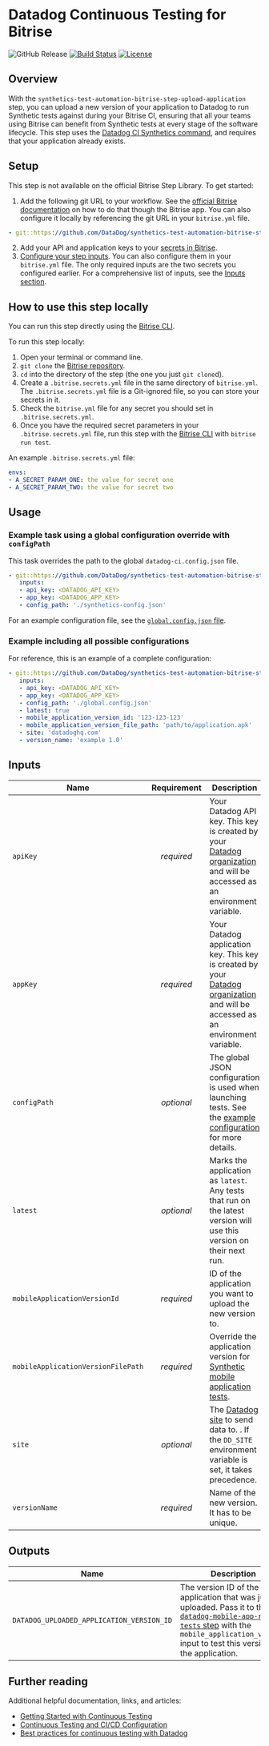 # Datadog Continuous Testing for Bitrise

![GitHub Release](https://img.shields.io/github/v/release/DataDog/synthetics-test-automation-bitrise-step-upload-application)
[![Build Status](https://app.bitrise.io/app/2d252b25-8c31-427b-98e8-1d0b2bc484c1/status.svg?token=CiGeaNblC2veLBtAbTgmLQ&branch=main)](https://app.bitrise.io/app/2d252b25-8c31-427b-98e8-1d0b2bc484c1)
[![License](https://img.shields.io/badge/License-Apache%202.0-blue.svg)](https://opensource.org/licenses/Apache-2.0)

## Overview

With the `synthetics-test-automation-bitrise-step-upload-application` step, you can upload a new version of your application to Datadog to run Synthetic tests against during your Bitrise CI, ensuring that all your teams using Bitrise can benefit from Synthetic tests at every stage of the software lifecycle. This step uses the [Datadog CI Synthetics command][2], and requires that your application already exists.

## Setup

This step is not available on the official Bitrise Step Library.
To get started:

1. Add the following git URL to your workflow. See the [official Bitrise documentation][3] on how to do that though the Bitrise app. You can also configure it locally by referencing the git URL in your `bitrise.yml` file.

```yml
- git::https://github.com/DataDog/synthetics-test-automation-bitrise-step-upload-application.git:
```

2. Add your API and application keys to your [secrets in Bitrise][4].
3. [Configure your step inputs][5]. You can also configure them in your `bitrise.yml` file. The only required inputs are the two secrets you configured earlier. For a comprehensive list of inputs, see the [Inputs section](#inputs).

## How to use this step locally

You can run this step directly using the [Bitrise CLI][6].

To run this step locally:

1. Open your terminal or command line.
2. `git clone` the [Bitrise repository][6].
3. `cd` into the directory of the step (the one you just `git clone`d).
4. Create a `.bitrise.secrets.yml` file in the same directory of `bitrise.yml`. The `.bitrise.secrets.yml` file is a Git-ignored file, so you can store your secrets in it.
5. Check the `bitrise.yml` file for any secret you should set in `.bitrise.secrets.yml`.
6. Once you have the required secret parameters in your `.bitrise.secrets.yml` file, run this step with the [Bitrise CLI][6] with `bitrise run test`.

An example `.bitrise.secrets.yml` file:

```yml
envs:
- A_SECRET_PARAM_ONE: the value for secret one
- A_SECRET_PARAM_TWO: the value for secret two
```

## Usage

### Example task using a global configuration override with `configPath`

This task overrides the path to the global `datadog-ci.config.json` file.

```yml
- git::https://github.com/DataDog/synthetics-test-automation-bitrise-step-upload-application.git:
   inputs:
   - api_key: <DATADOG_API_KEY>
   - app_key: <DATADOG_APP_KEY>
   - config_path: './synthetics-config.json'
```

For an example configuration file, see the [`global.config.json` file][7].

### Example including all possible configurations

For reference, this is an example of a complete configuration:

```yml
- git::https://github.com/DataDog/synthetics-test-automation-bitrise-step-upload-application.git:
   inputs:
   - api_key: <DATADOG_API_KEY>
   - app_key: <DATADOG_APP_KEY>
   - config_path: './global.config.json'
   - latest: true
   - mobile_application_version_id: '123-123-123'
   - mobile_application_version_file_path: 'path/to/application.apk'
   - site: 'datadoghq.com'
   - version_name: 'example 1.0'
```

## Inputs

| Name                               | Requirement | Description                                                                                                                             |
| -----------------------------------| :---------: | --------------------------------------------------------------------------------------------------------------------------------------- |
| `apiKey`                           | _required_  | Your Datadog API key. This key is created by your [Datadog organization][8] and will be accessed as an environment variable.         |
| `appKey`                           | _required_  | Your Datadog application key. This key is created by your [Datadog organization][8] and will be accessed as an environment variable. |
| `configPath`                       | _optional_  | The global JSON configuration is used when launching tests. See the [example configuration][9] for more details.                     |
| `latest`                           | _optional_  | Marks the application as `latest`. Any tests that run on the latest version will use this version on their next run.                    |
| `mobileApplicationVersionId`       | _required_  | ID of the application you want to upload the new version to.                                                                            |
| `mobileApplicationVersionFilePath` | _required_  | Override the application version for [Synthetic mobile application tests][15].                                                                |
| `site`                             | _optional_  | The [Datadog site][14] to send data to. <!-- partial Your Datadog site is {{< region-param key="dd_site" code="true" >}}. partial -->. If the `DD_SITE` environment variable is set, it takes precedence.                                    |
| `versionName`                      | _required_  | Name of the new version. It has to be unique.                                                                                           |

## Outputs

| Name                                      | Description                                                                                                                                                                                               |
| ------------------------------------------| --------------------------------------------------------------------------------------------------------------------------------------------------------------------------------------------------------- |
| `DATADOG_UPLOADED_APPLICATION_VERSION_ID` | The version ID of the application that was just uploaded. Pass it to the [`datadog-mobile-app-run-tests` step][10] with the `mobile_application_version` input to test this version of the application. |

## Further reading

Additional helpful documentation, links, and articles:

- [Getting Started with Continuous Testing][13]
- [Continuous Testing and CI/CD Configuration][11]
- [Best practices for continuous testing with Datadog][12]

<!-- Links to Marketplace -->
[1]: https://bitrise.io/integrations/steps/datadog-mobile-app-upload
[2]: https://docs.datadoghq.com/continuous_testing/cicd_integrations/configuration/?tab=npm#run-tests
[3]: https://devcenter.bitrise.io/en/steps-and-workflows/introduction-to-steps/adding-steps-to-a-workflow.html#adding-steps-from-alternative-sources
[4]: https://devcenter.bitrise.io/en/builds/secrets.html#setting-a-secret
[5]: https://devcenter.bitrise.io/en/steps-and-workflows/introduction-to-steps/step-inputs.html
[6]: https://github.com/bitrise-io/bitrise
[7]: https://github.com/DataDog/datadog-ci/blob/master/.github/workflows/e2e/global.config.json
[8]: https://docs.datadoghq.com/account_management/api-app-keys/
[9]: https://docs.datadoghq.com/continuous_testing/cicd_integrations/configuration/?tab=npm#global-configuration-file-options
[10]: https://bitrise.io/integrations/steps/datadog-mobile-app-run-tests
[11]: https://docs.datadoghq.com/continuous_testing/cicd_integrations/configuration
[12]: https://www.datadoghq.com/blog/best-practices-datadog-continuous-testing/
[13]: https://docs.datadoghq.com/getting_started/continuous_testing/
[14]: https://docs.datadoghq.com/getting_started/site/
[15]: https://docs.datadoghq.com/synthetics/mobile_app_testing/
